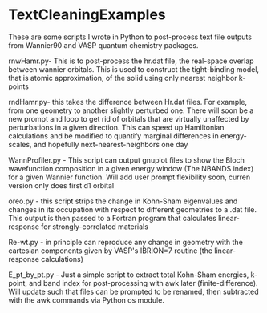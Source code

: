 # TextCleaningExamples


These are some scripts I wrote in Python to post-process text file outputs from Wannier90 and VASP quantum chemistry packages. 

rnwHamr.py- This is to post-process the hr.dat file, the real-space overlap between wannier orbitals. This is used to 
construct
the tight-binding model, that is atomic approximation, of the solid using only nearest neighbor k-points

rndHamr.py- this takes the difference between Hr.dat files. For example, from one geometry to another slightly perturbed one.
There will soon be a new prompt and loop to get rid of orbitals that are virtually unaffected by perturbations in a given
direction. This can speed up Hamiltonian calculations and be modified to quantify marginal differences in energy-scales,
and hopefully next-nearest-neighbors one day

WannProfiler.py - This script can output gnuplot files to show the Bloch wavefunction composition in a given energy window 
(The NBANDS index) for a given Wannier function. Will add user prompt flexibility soon, curren version only does first d1 
orbital

oreo.py - this script strips the change in Kohn-Sham eigenvalues and changes in its occupation with respect to different 
geometries to a .dat file. This output is then passed 
to a Fortran program that calculates linear-response for strongly-correlated materials

Re-wt.py - in principle can reproduce any change in geometry with the cartesian components given by VASP's IBRION=7 routine
(the linear-response calculations)

E_pt_by_pt.py - Just a simple script to extract total Kohn-Sham energies, k-point, and band index for post-processing with awk later (finite-difference). Will update such that files can be prompted to be renamed, then subtracted with the awk commands via Python os module.
